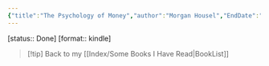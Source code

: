 ```yaml
---
{"title":"The Psychology of Money","author":"Morgan Housel","EndDate":"2023-11-18","publisher":"Harriman House","dg-publish":true,"topic":null,"permalink":"/BookNotes/The Psychology of Money/","dgPassFrontmatter":true,"noteIcon":""}
---
```


[status:: Done]
[format:: kindle]

>[!tip] Back to my [[Index/Some Books I Have Read\|BookList]]